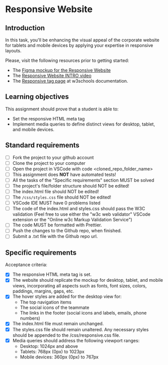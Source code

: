 # Responsive Website

## Introduction

In this task, you'll be enhancing the visual appeal of the corporate website for tablets and mobile devices by applying your expertise in responsive layouts.

Please, visit the following resources prior to getting started:

- The [Figma mockup for the Responsive Website](https://www.figma.com/design/onIbYtgBAXK2ithgviZdF0/Responsive-Website?node-id=0-1&m=dev&t=ldEFp2YUPoQOgefG-1)
- The [Responsive Website INTRO video](https://www.loom.com/share/c4906ee2d0744a06ac667e3ff4a14279?sid=810fcad2-fb13-46d6-a399-d3ee15a088e2)
- The [Responsive tag page](https://www.w3schools.com/html/html_responsive.asp) at w3schools documentation.

## Learning objectives

This assignment should prove that a student is able to:

- Set the responsive HTML meta tag
- Implement media queries to define distinct views for desktop, tablet, and mobile devices.

## Standard requirements

- [ ] Fork the project to your github account
- [ ] Clone the project to your computer
- [ ] Open the project in VSCode with code <cloned_repo_folder_name>
- [ ] This assignment does **NOT** have automated tests!
- [ ] All the tasks of the "Specific requirements" section MUST be solved
- [ ] The project's file/folder structure should NOT be edited!
- [ ] The index.html file should NOT be edited!
- [ ] The `/css/styles.css` file should NOT be edited!
- [ ] VSCode IDE MUST have 0 problems listed
- [ ] The code of the index.html and styles.css should pass the W3C validation (Feel free to use either the "w3c web validator" VSCode extension or the "Online w3c Markup Validation Service")
- [ ] The code MUST be formatted with Prettier.
- [ ] Push the changes to the Github repo, when finished.
- [ ] Submit a .txt file with the Github repo url.

## Specific requirements

Acceptance criteria:

- [x] The responsive HTML meta tag is set.
- [x] The website should replicate the mockup for desktop, tablet, and mobile views, incorporating all aspects such as fonts, font sizes, colors, paddings, margins, gaps, etc.
- [x] The hover styles are added for the desktop view for:
  - The top navigation items
  - The social icons of the teammate
  - The links in the footer (social icons and labels, emails, phone numbers)
- [x] The index.html file must remain unchanged.
- [x] The styles.css file should remain unaltered. Any necessary styles should be appended to the /css/responsive.css file.
- [x] Media queries should address the following viewport ranges:
  - Desktop: 1024px and above
  - Tablets: 768px (0px) to 1023px
  - Mobile devices: 360px (0px) to 767px
